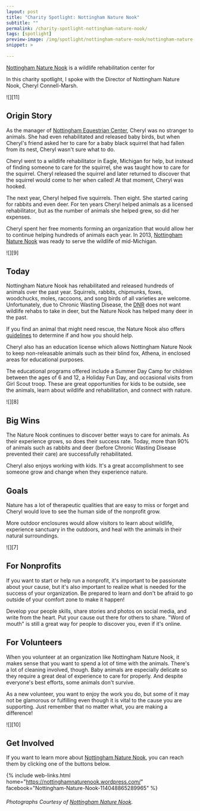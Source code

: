 ```yaml
---
layout: post
title: "Charity Spotlight: Nottingham Nature Nook"
subtitle: ""
permalink: /charity-spotlight-nottingham-nature-nook/
tags: [spotlight]
preview-image: /img/spotlight/nottingham-nature-nook/nottingham-nature-nook-.jpg
snippet: >
    
---
```


[Nottingham Nature Nook][1] is a wildlife rehabilitation center for 

In this charity spotlight, I spoke with the Director of Nottingham Nature Nook, Cheryl Connell-Marsh.

![][11]

## Origin Story

As the manager of [Nottingham Equestrian Center][2], Cheryl was no stranger to animals. She had even rehabilitated and released baby birds, but when Cheryl's friend asked her to care for a baby black squirrel that had fallen from its nest, Cheryl wasn't sure what to do.

Cheryl went to a wildlife rehabilitator in Eagle, Michigan for help, but instead of finding someone to care for the squirrel, she was taught how to care for the squirrel. Cheryl released the squirrel and later returned to discover that the squirrel would come to her when called! At that moment, Cheryl was hooked.

The next year, Cheryl helped five squirrels. Then eight. She started caring for rabbits and even deer. For ten years Cheryl helped animals as a licensed rehabilitator, but as the number of animals she helped grew, so did her expenses.

Cheryl spent her free moments forming an organization that would allow her to continue helping hundreds of animals each year. In 2013, [Nottingham Nature Nook][1] was ready to serve the wildlife of mid-Michigan.

![][9]

## Today

Nottingham Nature Nook has rehabilitated and released hundreds of animals over the past year. Squirrels, rabbits, chipmunks, foxes, woodchucks, moles, raccoons, and song birds of all varieties are welcome. Unfortunately, due to Chronic Wasting Disease, the [DNR][3] does not want wildlife rehabs to take in deer, but the Nature Nook has helped many deer in the past.

If you find an animal that might need rescue, the Nature Nook also offers [guidelines][4] to determine if and how you should help.

Cheryl also has an education license which allows Nottingham Nature Nook to keep non-releasable animals such as their blind fox, Athena, in enclosed areas for educational purposes.

The educational programs offered include a Summer Day Camp for children between the ages of 6 and 12, a Holiday Fun Day, and occasional visits from Girl Scout troop. These are great opportunities for kids to be outside, see the animals, learn about wildlife and rehabilitation, and connect with nature.

![][8]

## Big Wins

The Nature Nook continues to discover better ways to care for animals. As their experience grows, so does their success rate. Today, more than 90% of animals such as rabbits and deer (before Chronic Wasting Disease prevented their care) are successfully rehabilitated.

Cheryl also enjoys working with kids. It's a great accomplishment to see someone grow and change when they experience nature.

## Goals

Nature has a lot of therapeutic qualities that are easy to miss or forget and Cheryl would love to see the human side of the nonprofit grow.

More outdoor enclosures would allow visitors to learn about wildlife, experience sanctuary in the outdoors, and heal with the animals in their natural surroundings.

![][7]

## For Nonprofits

If you want to start or help run a nonprofit, it's important to be passionate about your cause, but it's also important to realize what is needed for the success of your organization. Be prepared to learn and don't be afraid to go outside of your comfort zone to make it happen!

Develop your people skills, share stories and photos on social media, and write from the heart. Put your cause out there for others to share. "Word of mouth" is still a great way for people to discover you, even if it's online.

## For Volunteers

When you volunteer at an organization like Nottingham Nature Nook, it makes sense that you want to spend a lot of time with the animals. There's a lot of cleaning involved, though. Baby animals are especially delicate so they require a great deal of experience to care for properly. And despite everyone's best efforts, some animals don't survive.

As a new volunteer, you want to enjoy the work you do, but some of it may not be glamorous or fulfilling even though it is vital to the cause you are supporting. Just remember that no matter what, you are making a difference!

![][10]

## Get Involved

If you want to learn more about [Nottingham Nature Nook][1], you can reach them by clicking one of the buttons below.

{% include web-links.html home="https://nottinghamnaturenook.wordpress.com/" facebook="Nottingham-Nature-Nook-114048865289965" %}

###### Photographs Courtesy of [Nottingham Nature Nook][1].



[1]: https://nottinghamnaturenook.wordpress.com/ "Nottingham Nature Nook Homepage"
[2]: https://nottinghamequestriancenter.wordpress.com/ "Nottingham Equestrian Center Homepage"
[3]: http://www.michigan.gov/dnr "Michigan Department of Natural Resources Homepage"
[4]: https://nottinghamnaturenook.wordpress.com/what-to-do-if-you-find/ "Nottingham Nature Nook - What To Do If You Find An Animal"

